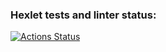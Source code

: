 ### Hexlet tests and linter status:
[![Actions Status](https://github.com/darmmw/frontend-project-lvl1/workflows/hexlet-check/badge.svg)](https://github.com/darmmw/frontend-project-lvl1/actions)